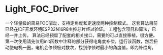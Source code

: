 # Light_FOC_Driver
一个轻量级的简易FOC驱动，支持定角度和定速度两种控制模式。
这套算法目前已经在IDF开发环境ESP32N16R8主控芯片经过验证。
工程包含项目和算法，已经一并上传。
算法已经预留了配套的相关接口，需要的可以直接移植，很方便。
第一次使用请先仅用init函数中注释的部分获得电角度补偿，运行该函数，然后扭动使电机一圈，电机会停顿极对数次，找到停顿时最小的角度值，即为补偿角。
